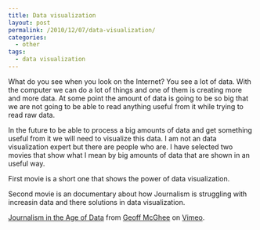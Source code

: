 ```yaml
---
title: Data visualization
layout: post
permalink: /2010/12/07/data-visualization/
categories:
  - other
tags:
  - data visualization
---
```

What do you see when you look on the Internet? You see a lot of data. With the computer we can do a lot of things and one of them is creating more and more data. At some point the amount of data is going to be so big that we are not going to be able to read anything useful from it while trying to read raw data. <!--more-->

In the future to be able to process a big amounts of data and get something useful from it we will need to visualize this data. I am not an data visualization expert but there are people who are. I have selected two movies that show what I mean by big amounts of data that are shown in an useful way.

First movie is a short one that shows the power of data visualization.  


Second movie is an documentary about how Journalism is struggling with increasin data and there solutions in data visualization.  


[Journalism in the Age of Data][1] from [Geoff McGhee][2] on [Vimeo][3].

 [1]: http://vimeo.com/14777910
 [2]: http://vimeo.com/geoffmcghee
 [3]: http://vimeo.com